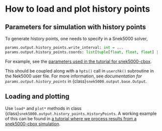 # How to load and plot history points

## Parameters for simulation with history points

To generate history points, one needs to specify in a Snek5000 solver,

```py
params.output.history_points.write_interval: int = ...
params.output.history_points.coords: list[tuple[float, float, float] | tuple[float, float]] = ...
```

For example, see the
[parameters used in the tutorial for snek5000-cbox](../tuto_cbox.myst.md#a-more-advanced-script-adated-for-a-particular-instability).

This should be coupled along with a `hpts()` call in `userchk()` subroutine in the
Nek5000 user file. For more information, see *documentation for
`params.output.history_points`* in {class}`snek5000.output.base.Output`.

## Loading and plotting

Use `load*` and `plot*` methods in class
{class}`snek5000.output.history_points.HistoryPoints`. A working example of this can be
found in
[a tutorial where we process results from a snek5000-cbox simulation](../tuto_cbox.myst.md#load-and-plot-history-points-data).
